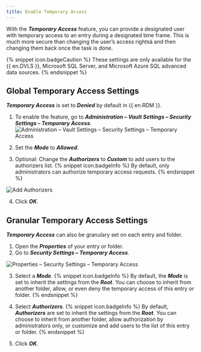 ```yaml
---
title: Enable Temporary Access
---
```

With the ***Temporary Access*** feature, you can provide a designated user with temporary access to an entry during a designated time frame. This is much more secure than changing the user’s access rightsà and then changing them back once the task is done.  

{% snippet icon.badgeCaution %}
These settings are only available for the {{ en.DVLS }}, Microsoft SQL Server, and Microsoft Azure SQL advanced data sources.
{% endsnippet %}

## Global Temporary Access Settings

***Temporary Access*** is set to ***Denied*** by default in {{ en.RDM }}.  

1. To enable the feature, go to ***Administration – Vault Settings – Security Settings – Temporary Access***.
![Administration – Vault Settings – Security Settings – Temporary Access](https://webdevolutions.azureedge.net/docs/en/kb/KB4856.png)

1. Set the ***Mode*** to ***Allowed***.
1. Optional: Change the ***Authorizers*** to ***Custom*** to add users to the authorizers list.
{% snippet icon.badgeInfo %}
By default, only administrators can authorize temporary access requests.
{% endsnippet %}  

![Add Authorizers](https://webdevolutions.azureedge.net/docs/en/kb/KB4857.png)

4. Click ***OK***.

## Granular Temporary Access Settings

***Temporary Access*** can also be granulary set on each entry and folder.

1. Open the ***Properties*** of your entry or folder.
1. Go to ***Security Settings – Temporary Access***.

![Properties – Security Settings – Temporary Access](https://webdevolutions.azureedge.net/docs/en/kb/KB4858.png)

3. Select a ***Mode***.
{% snippet icon.badgeInfo %}
By default, the ***Mode*** is set to inherit the settings from the ***Root***. You can choose to inherit from another folder, allow, or even deny the temporary access of this entry or folder.
{% endsnippet %}  

4.  Select ***Authorizers***.
{% snippet icon.badgeInfo %}
By default, ***Authorizers*** are set to inherit the settings from the ***Root***. You can choose to inherit from another folder, allow authorization by administrators only, or customize and add users to the list of this entry or folder.
{% endsnippet %}  

5. Click ***OK***.
